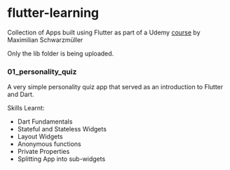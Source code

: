 # flutter-learning
Collection of Apps built using Flutter as part of a Udemy [course](https://www.udemy.com/course/learn-flutter-dart-to-build-ios-android-apps/) by Maximilian Schwarzmüller

Only the lib folder is being uploaded. 

### 01_personality_quiz

A very simple personality quiz app that served as an introduction to Flutter and Dart.

Skills Learnt:
- Dart Fundamentals
- Stateful and Stateless Widgets
- Layout Widgets
- Anonymous functions
- Private Properties
- Splitting App into sub-widgets
